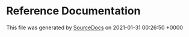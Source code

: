 # Reference Documentation

This file was generated by [SourceDocs](https://github.com/eneko/SourceDocs) on 2021-01-31 00:26:50 +0000